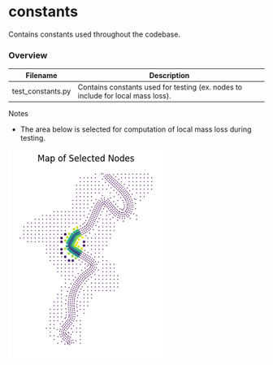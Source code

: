 # constants

Contains constants used throughout the codebase.

### Overview

| Filename | Description |
|---|---|
| test_constants.py | Contains constants used for testing (ex. nodes to include for local mass loss). |

Notes
- The area below is selected for computation of local mass loss during testing.

![Testing Local Mass Loss nodes](../docs/selected_nodes_local_test.png)
